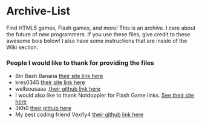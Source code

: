 # Archive-List
Find HTML5 games, Flash games, and more! 
This is an archive. I care about the future of new programmers.  If you use these files, give credit to these awesome bois below! 
I also have some instructions that are inside of the Wiki section.

### People I would like to thank for providing the files
- Bin Bash Banana [their site link here](https://github.com/BinBashBanana)
- kres0345 [their site link here](https://github.com/kres0345)
- wellsousaaa .[their github link here](https://github.com/wellsousaaa)
- I would also like to thank Notdoppler for Flash Game links. [See their site here](https://www.notdoppler.com)
- 3Kh0 [their github here](https://github.com/3kh0)
- My best coding friend Vexify4 [their github link here](https://github.com/vexify4)
